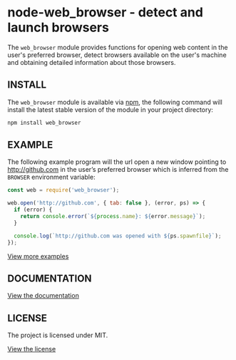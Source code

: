 node-web_browser - detect and launch browsers
=============================================

The `web_browser` module provides functions for opening web content in the
user's preferred browser, detect browsers available on the user's machine and
obtaining detailed information about those browsers.

INSTALL
-------

The `web_browser` module is available via [npm](http://npmjs.com), the
following command will install the latest stable version of the module in your
project directory:

```sh
npm install web_browser
```

EXAMPLE
-------

The following example program will the url open a new window pointing to
http://github.com in the user’s preferred browser which is inferred from the
`BROWSER` environment variable:

```js
const web = require('web_browser');

web.open('http://github.com', { tab: false }, (error, ps) => {
  if (error) {
    return console.error(`${process.name}: ${error.message}`);
  }

  console.log(`http://github.com was opened with ${ps.spawnfile}`);
});
```

[View more examples](example/)

DOCUMENTATION
-------------

[View the documentation](doc/)

LICENSE
-------

The project is licensed under MIT.

[View the license](license.md)

